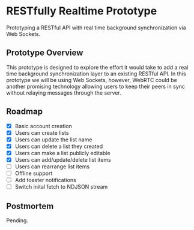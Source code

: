 # RESTfully Realtime Prototype

Prototyping a RESTful API with real time background synchronization via Web Sockets.

## Prototype Overview

This prototype is designed to explore the effort it would take to add a real time background synchronization layer to an existing RESTful API. In this prototype we will be using Web Sockets, however, WebRTC could be another promising technology allowing users to keep their peers in sync without relaying messages through the server.

## Roadmap

- [x] Basic account creation
- [x] Users can create lists
- [x] Users can update the list name
- [x] Users can delete a list they created
- [x] Users can make a list publicly editable
- [x] Users can add/update/delete list items
- [ ] Users can rearrange list items
- [ ] Offline support
- [ ] Add toaster notifications
- [ ] Switch inital fetch to NDJSON stream

## Postmortem

Pending.